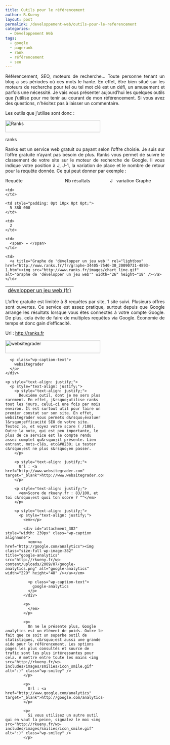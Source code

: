 ```yaml
---
title: Outils pour le référencement
author: R.Kueny
layout: post
permalink: /developpement-web/outils-pour-le-referencement
categories:
  - Développement Web
tags:
  - google
  - pagerank
  - rank
  - référencement
  - seo
---
```

<p style="text-align: justify;">
  Référencement, SEO, moteurs de recherche&#8230; Toute personne tenant un blog a ses périodes où ces mots le hante. En effet, être bien situé sur les moteurs de recherche pour tel ou tel mot clé est un défi, un amusement et parfois une nécessité. Je vais vous présenter aujourd&rsquo;hui les quelques outils que j&rsquo;utilise pour me tenir au courant de mon référencement. Si vous avez des questions, n&rsquo;hésitez pas à laisser un commentaire.
</p>

<p style="text-align: justify;">
  <!--more-->
</p>

Les outils que j&rsquo;utilise sont donc :

<div id="attachment_368" style="width: 310px" class="wp-caption aligncenter">
  <a href="http://ranks.fr"><img class="size-medium wp-image-368" title="ranks.fr" src="http://rkueny.fr/wp-content/uploads/2009/07/ranks-300x38.png" alt="Ranks" width="300" height="38" /></a>
  
  <p class="wp-caption-text">
    ranks
  </p>
</div>

<p style="text-align: justify;">
  Ranks est un service web gratuit ou payant selon l&rsquo;offre choisie. Je suis sur l&rsquo;offre gratuite n&rsquo;ayant pas besoin de plus. Ranks vous permet de suivre le classement de votre site sur le moteur de recherche de Google. Il vous indique votre position à J, J-1, la variation de place et le nombre de retour pour la requête donnée. Ce qui peut donner par exemple :
</p>

<p style="text-align: justify;">
  Requête                                  Nb résultats                J   variation Graphe
</p>

<table id="report_table_7540" style="text-align: justify; height: 24px;" border="0" width="494">
  <tr>
    <td>
      <a href="http://www.google.fr/search?q=d%C3%A9velopper+un+jeu+web&hl=fr&lr=&start=0&sa=N">développer un jeu web (fr)</a>
    </td>
    
    <td>
    </td>
    
    <td style="padding: 0pt 10px 0pt 0pt;">
      5 380 000
    </td>
    
    <td>
      2
    </td>
    
    <td>
      <span> = </span>
    </td>
    
    <td>
      <a title="Graphe de 'développer un jeu web'" rel="lightbox" href="http://www.ranks.fr/fr/graphe-34405-7540-30_20090731-4893-1.htm"><img src="http://www.ranks.fr/images/chart_line.gif" alt="Graphe de 'développer un jeu web'" width="26" height="18" /></a>
    </td>
  </tr>
</table>

<p style="text-align: justify;">
  L&rsquo;offre gratuite est limitée à 8 requêtes par site, 1 site suivi. Plusieurs offres sont ouvertes. Ce service est assez pratique, surtout depuis que Google arrange les résultats lorsque vous êtes connectés à votre compte Google. De plus, cela évite de faire de multiples requêtes via Google. Économie de temps et donc gain d&rsquo;efficacité.
</p>

<p style="text-align: justify;">
  Url : <a href="http://ranks.fr" target="_blank">http://ranks.fr</a>
</p>

<p style="text-align: justify;">
  <p style="text-align: justify;">
    <div id="attachment_375" style="width: 310px" class="wp-caption alignnone">
      <a href="http://websitegrader.com"><img class="size-medium wp-image-375" title="websitegrader" src="http://rkueny.fr/wp-content/uploads/2009/07/websitegrader-300x41.png" alt="websitegrader" width="300" height="41" /></a>
      
      <p class="wp-caption-text">
        websitegrader
      </p>
    </div>
    
    <p style="text-align: justify;">
      <p style="text-align: justify;">
        <p style="text-align: justify;">
          Deuxième outil, dont je me sers plus rarement. En effet, j&rsquo;utilise ranks tout les jours, celui-ci une fois par mois environ. Il est surtout util pour faire un premier constat sur son site. En effet, websitegrader vous permets d&rsquo;évaluer l&rsquo;efficacité SEO de votre site. Testez le, et voyez votre score ( /100). Outre la note, qui est peu importante, le plus de ce service est le compte rendu assez complet qu&rsquo;il présente. Lien entrant, mots-clés, etc&#8230; Le tester c&rsquo;est ne plus s&rsquo;en passer.
        </p>
        
        <p style="text-align: justify;">
          Url : <a href="http://www.websitegrader.com" target="_blank">http://www.websitegrader.com</a>
        </p>
        
        <p style="text-align: justify;">
          <em>Score de rkueny.fr : 83/100, et toi c&rsquo;est quoi ton score ? ^^</em>
        </p>
        
        <p style="text-align: justify;">
          <p style="text-align: justify;">
            <em></p> 
            
            <div id="attachment_382" style="width: 239px" class="wp-caption alignnone">
              <em><a href="http://google.com/analytics"><img class="size-full wp-image-382" title="google-analytics" src="http://rkueny.fr/wp-content/uploads/2009/07/google-analytics.png" alt="google-analytics" width="229" height="48" /></a></em>
              
              <p class="wp-caption-text">
                google-analytics
              </p>
            </div>
            
            <p>
              </em>
            </p>
            
            <p>
              On ne le présente plus, Google analytics est un élément de poids. Outre le fait que ce soit un superbe outil de statistiques, c&rsquo;est aussi une grande aide pour le référencement. Les options pages les plus consultés et source de trafic sont les plus intéressantes pour cela. A mettre entre toute les mains <img src="http://rkueny.fr/wp-includes/images/smilies/icon_smile.gif" alt=":)" class="wp-smiley" />
            </p>
            
            <p>
              Url : <a href="http://www.google.com/analytics" target="_blank">http://google.com/analytics</a>
            </p>
            
            <p>
              Si vous utilisez un autre outil qui en vaut la peine, signalez le moi <img src="http://rkueny.fr/wp-includes/images/smilies/icon_smile.gif" alt=":)" class="wp-smiley" />
            </p>